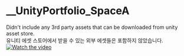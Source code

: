 # \_\_UnityPortfolio_SpaceA

Didn't include any 3rd party assets that can be downloaded from unity asset store.<br/>
유니티 에셋 스토어에서 받을 수 있는 외부 에셋들은 포함하지 않았습니다.<br/>
[![Watch the video](https://i.ytimg.com/vi/bpWXj3Jeu8U/hqdefault.jpg)](https://youtu.be/bpWXj3Jeu8U?si=2MW8zhje8FXqacJL)
